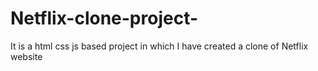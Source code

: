 # Netflix-clone-project-
It is a html css js based project in which I have created a clone of Netflix website

